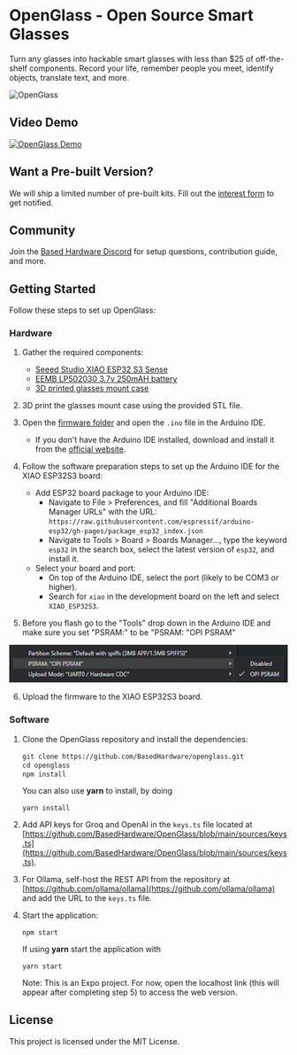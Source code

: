 # OpenGlass - Open Source Smart Glasses

Turn any glasses into hackable smart glasses with less than $25 of off-the-shelf components. Record your life, remember people you meet, identify objects, translate text, and more.

![OpenGlass](https://github.com/BasedHardware/OpenGlass/assets/43514161/2fdc9d9d-2206-455c-ba60-10dbd6fb3dfb)


## Video Demo

[![OpenGlass Demo](https://img.youtube.com/vi/DsM_-c2e1ew/0.jpg)](https://youtu.be/DsM_-c2e1ew)

## Want a Pre-built Version?

We will ship a limited number of pre-built kits. Fill out the [interest form](https://basedhardware.com/openglass) to get notified.

## Community

Join the [Based Hardware Discord](https://discord.com/invite/ZutWMTJnwA) for setup questions, contribution guide, and more.

## Getting Started

Follow these steps to set up OpenGlass:

### Hardware

1. Gather the required components:
   - [Seeed Studio XIAO ESP32 S3 Sense](https://www.amazon.com/dp/B0C69FFVHH/ref=dp_iou_view_item?ie=UTF8&psc=1)
   - [EEMB LP502030 3.7v 250mAH battery](https://www.amazon.com/EEMB-Battery-Rechargeable-Lithium-Connector/dp/B08VRZTHDL)
   - [3D printed glasses mount case](https://storage.googleapis.com/scott-misc/openglass_case.stl)

2. 3D print the glasses mount case using the provided STL file.

3. Open the [firmware folder](https://github.com/BasedHardware/openglass/tree/main/firmware) and open the `.ino` file in the Arduino IDE.
   - If you don't have the Arduino IDE installed, download and install it from the [official website](https://www.arduino.cc/en/software).

4. Follow the software preparation steps to set up the Arduino IDE for the XIAO ESP32S3 board:
   - Add ESP32 board package to your Arduino IDE:
     - Navigate to File > Preferences, and fill "Additional Boards Manager URLs" with the URL: `https://raw.githubusercontent.com/espressif/arduino-esp32/gh-pages/package_esp32_index.json`
     - Navigate to Tools > Board > Boards Manager..., type the keyword `esp32` in the search box, select the latest version of `esp32`, and install it.
   - Select your board and port:
     - On top of the Arduino IDE, select the port (likely to be COM3 or higher).
     - Search for `xiao` in the development board on the left and select `XIAO_ESP32S3`.

5. Before you flash go to the "Tools" drop down in the Arduino IDE and make sure you set "PSRAM:" to be "PSRAM: "OPI PSRAM"

![Like this](image.png)

6. Upload the firmware to the XIAO ESP32S3 board.

### Software

1. Clone the OpenGlass repository and install the dependencies:
   ```
   git clone https://github.com/BasedHardware/openglass.git
   cd openglass
   npm install
   ```
   You can also use **yarn** to install, by doing
   ```
   yarn install
   ```

3. Add API keys for Groq and OpenAI in the `keys.ts` file located at [https://github.com/BasedHardware/OpenGlass/blob/main/sources/keys.ts](https://github.com/BasedHardware/OpenGlass/blob/main/sources/keys.ts).

4. For Ollama, self-host the REST API from the repository at [https://github.com/ollama/ollama](https://github.com/ollama/ollama) and add the URL to the `keys.ts` file.

5. Start the application:
   ```
   npm start
   ```

   If using **yarn** start the application with
   ```
   yarn start
   ```
   
   Note: This is an Expo project. For now, open the localhost link (this will appear after completing step 5) to access the web version.

## License

This project is licensed under the MIT License.
